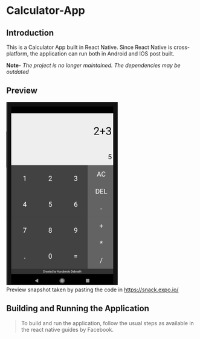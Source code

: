 # Calculator-App

## Introduction
This is a Calculator App built in React Native. Since React Native is cross-platform, the application can run both in Android and IOS post built.

__Note__- _The project is no longer maintained. The dependencies may be outdated_

## Preview
![alt text](calculator-RN.png)  
Preview snapshot taken by pasting the code in https://snack.expo.io/

## Building and Running the Application

> To build and run the application, follow the usual steps as available in the react native guides by Facebook.
